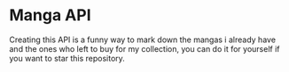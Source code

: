 # Manga API
Creating this API is a funny way to mark down the mangas i already have and the ones who left to buy for my collection, you can do it for yourself if you want to star this repository.